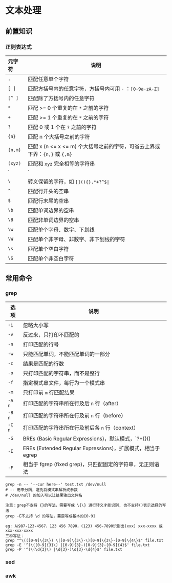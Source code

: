 # 文本处理

## 前置知识

### 正则表达式

| 元字符  | 说明                                                         |
| :------ | ------------------------------------------------------------ |
| `.`     | 匹配任意单个字符                                             |
| `[ ]`   | 匹配方括号内的任意字符，方括号内可用 `-` ：`[0-9a-zA-Z]`     |
| `[^ ]`  | 匹配除了方括号内的任意字符                                   |
| `*`     | 匹配 >= 0 个重复的在 `*` 之前的字符                          |
| `+`     | 匹配 >= 1 个重复的在 `*` 之前的字符                          |
| `?`     | 匹配 0 或 1 个在 `?` 之前的字符                              |
| `{n}`   | 匹配 n 个大括号之前的字符                                    |
| `{n,m}` | 匹配 x (n <= x <= m) 个大括号之前的字符，可省去上界或下界：`{n,}` 或 `{,m}` |
| `(xyz)` | 匹配和 `xyz` 完全相等的字符串                                |
| `|`     | 匹配 `|` 之前或之后的字符                                    |
| `\`     | 转义保留的字符，如 `[](){}.*+?^$\|`                          |
| `^`     | 匹配行开头的空串                                             |
| `$`     | 匹配行末尾的空串                                             |
| `\b`    | 匹配单词边界的空串                                           |
| `\B`    | 匹配非单词边界的空串                                         |
| `\w`    | 匹配单个字母、数字、下划线                                   |
| `\W`    | 匹配单个非字母、非数字、非下划线的字符                       |
| `\s`    | 匹配单个空白字符                                             |
| `\S`    | 匹配单个非空白字符                                           |

## 常用命令

### grep

| 选项   | 说明                                                         |
| ------ | ------------------------------------------------------------ |
| `-i`   | 忽略大小写                                                   |
| `-v`   | 反过来，只打印不匹配的                                       |
| `-n`   | 打印匹配的行号                                               |
| `-w`   | 只能匹配单词，不能匹配单词的一部分                           |
| `-c`   | 结果是匹配的行数                                             |
| `-o`   | 只打印匹配的字符串，而不是整行                               |
|`-f`|指定模式串文件，每行为一个模式串|
|`-m`|只打印前 `m` 行匹配结果|
| `-A n` | 打印匹配的字符串所在行及后 `n` 行（after）                   |
| `-B n` | 打印匹配的字符串所在行及前 `n` 行（before）                  |
| `-C n` | 打印匹配的字符串所在行及前后各 `n` 行（context）             |
| `-G`   | BREs (Basic Regular Expressions)，默认模式，`?+{}()|` 需要转义使用 |
| `-E`   | EREs (Extended Regular Expressions)，扩展模式，相当于 egrep |
| `-F`   | 相当于 fgrep (fixed grep)，只匹配固定的字符串，无正则语法    |

```shell
grep -n -- '--cur here--' test.txt /dev/null
# -- 用来分隔，避免将模式串解析成参数
# /dev/null 的加入可以让结果输出文件名
```

```
注意：grep不支持 {}的写法，需要写成 \{\} 进行转义才能识别, 也不支持()表示选择的写法
grep -E不支持 \d 的写法，需要写成基本的[0-9]

eg: 从987-123-4567，123 456 7890，(123) 456-7890识别出(xxx) xxx-xxxx 或 xxx-xxx-xxxx
三种写法：
grep "^\(([0-9]\{3\}) \|[0-9]\{3\}-\)[0-9]\{3\}-[0-9]\{4\}$" file.txt
grep -E '^(\([0-9]{3}\) |[0-9]{3}-)[0-9]{3}-[0-9]{4}$' file.txt
grep -P '^(\(\d{3}\) |\d{3}-)\d{3}-\d{4}$' file.txt
```



### sed



### awk